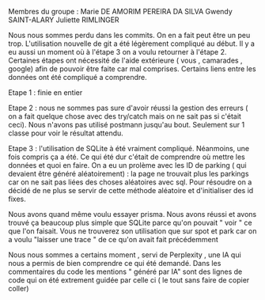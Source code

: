 Membres du groupe : 
Marie DE AMORIM PEREIRA DA SILVA
Gwendy SAINT-ALARY
Juliette RIMLINGER

Nous nous sommes perdu dans les commits. On en a fait peut être un peu trop.
L'utilisation nouvelle de git a été légèrement compliqué au début. Il y a eu aussi un moment où à l'étape 3 on a voulu retourner à l'étape 2. 
Certaines étapes ont nécessité de l'aide extérieure ( vous , camarades , google) afin de pouvoir être faite car mal comprises. Certains liens entre les données ont été compliqué a comprendre. 

Etape 1 : finie en entier

Etape 2 : nous ne sommes pas sure d'avoir réussi la gestion des erreurs ( on a fait quelque chose avec des try/catch mais on ne sait pas si c'était ceci). Nous n'avons pas utilisé postmann jusqu'au bout. Seulement sur 1 classe pour voir le résultat attendu.

Etape 3 : l'utilisation de SQLite à été vraiment compliqué. Néanmoins, une fois compris ça a été. Ce qui été dur c'était de comprendre où mettre les données et quoi en faire.
On a eu un prolème avec les ID de parking ( qui devaient être généré aléatoirement) : la page ne trouvait plus les parkings car on ne sait pas liées des choses aléatoires avec sql. Pour résoudre on a décidé de ne plus se servir de cette méthode aléatoire et d'initialiser des id fixes.

Nous avons quand même voulu essayer prisma. Nous avons réussi et avons trouvé ça beaucoup plus simple que SQLite parce qu'on pouvait " voir " ce que l'on faisait. Vous ne trouverez son utilisation que sur spot et park car on a voulu "laisser une trace " de ce qu'on avait fait précédemment 

Nous nous sommes a certains moment , servi de Perplexity , une IA qui nous a permis de bien comprendre ce qui été demandé. Dans les commentaires du code les mentions " généré par IA" sont des lignes de code qui on été extrement guidée par celle ci ( le tout sans faire de copier coller) 
